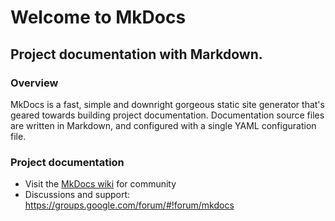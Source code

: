 
# Welcome to MkDocs

## Project documentation with Markdown.

### Overview

MkDocs is a fast, simple and downright gorgeous static site generator that's geared towards building project documentation. Documentation source files are written in Markdown, and configured with a single YAML configuration file.


### Project documentation

- Visit the [MkDocs wiki](https://github.com/mkdocs/mkdocs/wiki) for community
- Discussions and support: <https://groups.google.com/forum/#!forum/mkdocs>


